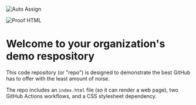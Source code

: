 ![Auto Assign](https://github.com/ASE-2024-BugBusters/demo-repository/actions/workflows/auto-assign.yml/badge.svg)

![Proof HTML](https://github.com/ASE-2024-BugBusters/demo-repository/actions/workflows/proof-html.yml/badge.svg)

# Welcome to your organization's demo respository
This code repository (or "repo") is designed to demonstrate the best GitHub has to offer with the least amount of noise.

The repo includes an `index.html` file (so it can render a web page), two GitHub Actions workflows, and a CSS stylesheet dependency.
